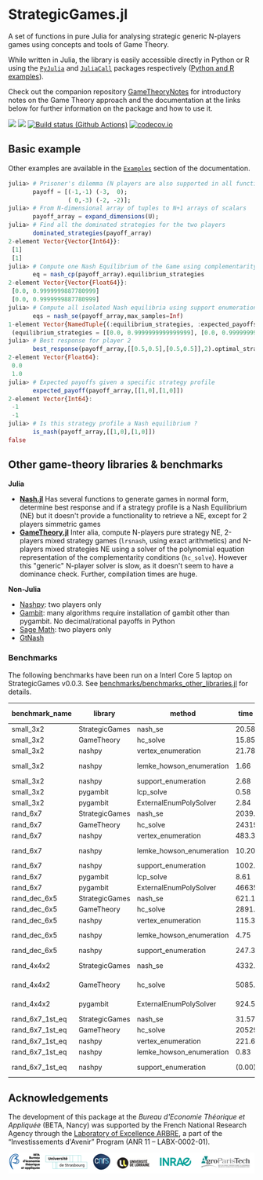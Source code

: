 # StrategicGames.jl

A set of functions in pure Julia for analysing strategic generic N-players games using concepts and tools of Game Theory.

While written in Julia, the library is easily accessible directly in Python or R using the [`PyJulia`](https://github.com/JuliaPy/pyjulia) and [`JuliaCall`](https://github.com/Non-Contradiction/JuliaCall) packages respectively ([Python and R examples](https://sylvaticus.github.io/StrategicGames.jl/dev/using_other_languages.html#using_other_languages)).

Check out the companion repository [GameTheoryNotes](https://github.com/sylvaticus/GameTheoryNotes) for introductory notes on the Game Theory approach and the documentation at the links below for further information on the package and how to use it.

[![](https://img.shields.io/badge/docs-stable-blue.svg)](https://sylvaticus.github.io/StrategicGames.jl/stable)
[![](https://img.shields.io/badge/docs-dev-blue.svg)](https://sylvaticus.github.io/StrategicGames.jl/dev)
[![Build status (Github Actions)](https://github.com/sylvaticus/StrategicGames.jl/workflows/CI/badge.svg)](https://github.com/sylvaticus/StrategicGames.jl/actions)
[![codecov.io](http://codecov.io/github/sylvaticus/StrategicGames.jl/coverage.svg?branch=main)](http://codecov.io/github/sylvaticus/StrategicGames.jl?branch=main)


## Basic example

Other examples are available in the [`Examples`](https://sylvaticus.github.io/StrategicGames.jl/dev/#examples) section of the documentation.

```julia
julia> # Prisoner's dilemma (N players are also supported in all functions)
       payoff = [(-1,-1) (-3,  0);
                 ( 0,-3) (-2, -2)];
julia> # From N-dimensional array of tuples to N+1 arrays of scalars    
       payoff_array = expand_dimensions(U);
julia> # Find all the dominated strategies for the two players
       dominated_strategies(payoff_array)
2-element Vector{Vector{Int64}}:
 [1]
 [1]
julia> # Compute one Nash Equilibrium of the Game using complementarity formulation
       eq = nash_cp(payoff_array).equilibrium_strategies
2-element Vector{Vector{Float64}}:
 [0.0, 0.9999999887780999]
 [0.0, 0.9999999887780999]
julia> # Compute all isolated Nash equilibria using support enumeration
       eqs = nash_se(payoff_array,max_samples=Inf)
1-element Vector{NamedTuple{(:equilibrium_strategies, :expected_payoffs, :supports), Tuple{Vector{Vector{Float64}}, Vector{Float64}, Vector{Vector{Int64}}}}}:
 (equilibrium_strategies = [[0.0, 0.9999999999999999], [0.0, 0.9999999999999999]], expected_payoffs = [-1.9999999999999678, -1.9999999999999678], supports = [[2], [2]])
julia> # Best response for player 2
       best_response(payoff_array,[[0.5,0.5],[0.5,0.5]],2).optimal_strategy
2-element Vector{Float64}:
 0.0
 1.0
julia> # Expected payoffs given a specific strategy profile
       expected_payoff(payoff_array,[[1,0],[1,0]])
2-element Vector{Int64}:
 -1
 -1
julia> # Is this strategy profile a Nash equilibrium ?
       is_nash(payoff_array,[[1,0],[1,0]]) 
false
```

## Other game-theory libraries & benchmarks

**Julia**
 - **[Nash.jl](https://github.com/KrainskiL/Nash.jl)** Has several functions to generate games in normal form, determine best response and if a strategy profile is a Nash Equilibrium (NE) but it doesn't provide a functionality to retrieve a NE, except for 2 players simmetric games
 - **[GameTheory.jl](https://github.com/QuantEcon/GameTheory.jl)** Inter alia, compute N-players pure strategy NE, 2-players mixed strategy games (`lrsnash`, using exact arithmetics) and N-players mixed strategies NE using a solver of the polynomial equation representation of the complementarity conditions (`hc_solve`). However this "generic" N-player solver is slow, as it doesn't seem to have a dominance check. Further, compilation times are huge.

**Non-Julia**
 - [Nashpy](https://github.com/drvinceknight/Nashpy): two players only
 - [Gambit](http://www.gambit-project.org/): many algorithms require installation of gambit other than pygambit. No decimal/rational payoffs in Python
 - [Sage Math](https://doc.sagemath.org/html/en/reference/game_theory/sage/game_theory/normal_form_game.html): two players only
 - [GtNash](https://forgemia.inra.fr/game-theory-tools-group/gtnash/-/tree/main/)

### Benchmarks
The following benchmarks have been run on a Interl Core 5 laptop on StrategicGames v0.0.3.
See [benchmarks/benchmarks_other_libraries.jl](/blob/main/benchmarks/benchmarks_other_libraries.jl) for details.

| benchmark_name | library | method | time (ms) | memory (MB) | alloc | n eqs | notes |
| ----- | ----- | ----- | ----- | ----- | ----- | ----- | ----- |
| small_3x2 | StrategicGames | nash_se | 20.58 | 0.85 | 17694 | 3 |  |
| small_3x2 | GameTheory | hc_solve | 15.85 | 2.73 | 38255 | 3 |  |
| small_3x2 | nashpy | vertex_enumeration | 21.78 |  |  | 3 |  |
| small_3x2 | nashpy | lemke_howson_enumeration | 1.66 |  |  | 5 | repeated results |
| small_3x2 | nashpy | support_enumeration | 2.68 |  |  | 3 |  |
| small_3x2 | pygambit | lcp_solve | 0.58 |  |  | 3 |  |
| small_3x2 | pygambit | ExternalEnumPolySolver | 2.84 |  |  | 3 |  |
| rand_6x7 | StrategicGames | nash_se | 2039.13 | 383.73 | 7113996 | 1 |  |
| rand_6x7 | GameTheory | hc_solve | 24319.04 | 219.29 | 6639449 | 1 |  |
| rand_6x7 | nashpy | vertex_enumeration | 483.39 |  |  | 1 |  |
| rand_6x7 | nashpy | lemke_howson_enumeration | 10.20 |  |  | 13 | repeated results |
| rand_6x7 | nashpy | support_enumeration | 1002.63 |  |  | 0 |  |
| rand_6x7 | pygambit | lcp_solve | 8.61 |  |  | 1 |  |
| rand_6x7 | pygambit | ExternalEnumPolySolver | 466356.13 |  |  | 1 |  |
| rand_dec_6x5 | StrategicGames | nash_se | 621.12 | 72.96 | 1383871 | 3 |  |
| rand_dec_6x5 | GameTheory | hc_solve | 2891.12 | 12.38 | 129350 | 3 |  |
| rand_dec_6x5 | nashpy | vertex_enumeration | 115.39 |  |  | 3 |  |
| rand_dec_6x5 | nashpy | lemke_howson_enumeration | 4.75 |  |  | 11 | repeated results |
| rand_dec_6x5 | nashpy | support_enumeration | 247.32 |  |  | 3 |  |
| rand_4x4x2 | StrategicGames | nash_se | 4332.14 | 68.48 | 1243570 | 7 | 1 eq repeated |
| rand_4x4x2 | GameTheory | hc_solve | 5085.48 | 14.03 | 163760 | 4 | 2 eq missing |
| rand_4x4x2 | pygambit | ExternalEnumPolySolver | 924.56 |  |  | 5 | 1 eq missed |
| rand_6x7_1st_eq | StrategicGames | nash_se | 31.57 | 4.26 | 81730 | 1 |  |
| rand_6x7_1st_eq | GameTheory | hc_solve | 20529.34 | 193.50 | 5212846 | 1 |  |
| rand_6x7_1st_eq | nashpy | vertex_enumeration | 221.68 |  |  | 1 |  |
| rand_6x7_1st_eq | nashpy | lemke_howson_enumeration | 0.83 |  |  | 1 |  |
| rand_6x7_1st_eq | nashpy | support_enumeration | (0.00) |  |  | 0 | no eq reported |

## Acknowledgements

The development of this package at the _Bureau d'Economie Théorique et Appliquée_ (BETA, Nancy) was supported by the French National Research Agency through the [Laboratory of Excellence ARBRE](http://mycor.nancy.inra.fr/ARBRE/), a part of the “Investissements d'Avenir” Program (ANR 11 – LABX-0002-01).

[![BLogos](assets/logos_betaumr.png)](hhttp://www.beta-umr7522.fr/)
